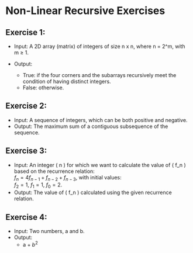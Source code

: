 # Non-Linear Recursive Exercises

## Exercise 1:

* Input: A 2D array (matrix) of integers of size n x n, where n = 2^m, with m ≥ 1.
* Output:

  - True: if the four corners and the subarrays recursively meet the condition of having distinct integers.
  - False: otherwise.

## Exercise 2:

* Input:  A sequence of integers, which can be both positive and negative.
* Output: The maximum sum of a contiguous subsequence of the sequence.
  
## Exercise 3:

* Input: An integer \( n \) for which we want to calculate the value of \( f_n \) based on the recurrence relation:  
 $f_n = 4f_{n-1} + f_{n-2} + f_{n-3}$, with initial values:  
$f_2 = 1$, $f_1 = 1$, $f_0 = 2$.
* Output: The value of \( f_n \) calculated using the given recurrence relation.

## Exercise 4:

* Input: Two numbers, a and b.
* Output:
  - a + $b^2$
